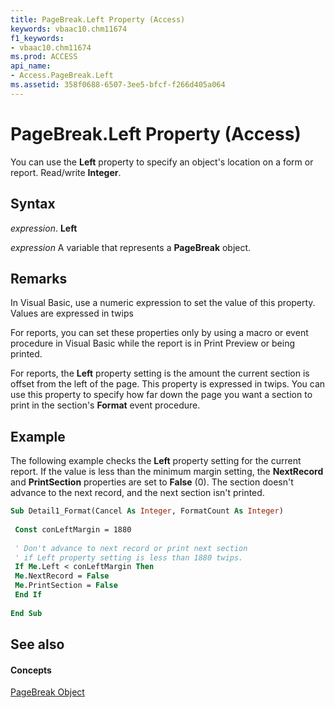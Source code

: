```yaml
---
title: PageBreak.Left Property (Access)
keywords: vbaac10.chm11674
f1_keywords:
- vbaac10.chm11674
ms.prod: ACCESS
api_name:
- Access.PageBreak.Left
ms.assetid: 358f0688-6507-3ee5-bfcf-f266d405a064
---
```



# PageBreak.Left Property (Access)

You can use the  **Left** property to specify an object's location on a form or report. Read/write **Integer**.


## Syntax

 _expression_. **Left**

 _expression_ A variable that represents a **PageBreak** object.


## Remarks

In Visual Basic, use a numeric expression to set the value of this property. Values are expressed in twips

For reports, you can set these properties only by using a macro or event procedure in Visual Basic while the report is in Print Preview or being printed.

For reports, the  **Left** property setting is the amount the current section is offset from the left of the page. This property is expressed in twips. You can use this property to specify how far down the page you want a section to print in the section's **Format** event procedure.


## Example

The following example checks the  **Left** property setting for the current report. If the value is less than the minimum margin setting, the **NextRecord** and **PrintSection** properties are set to **False** (0). The section doesn't advance to the next record, and the next section isn't printed.


```vb
Sub Detail1_Format(Cancel As Integer, FormatCount As Integer) 
 
 Const conLeftMargin = 1880 
 
 ' Don't advance to next record or print next section 
 ' if Left property setting is less than 1880 twips. 
 If Me.Left < conLeftMargin Then 
 Me.NextRecord = False 
 Me.PrintSection = False 
 End If 
 
End Sub
```


## See also


#### Concepts


[PageBreak Object](pagebreak-object-access.md)

